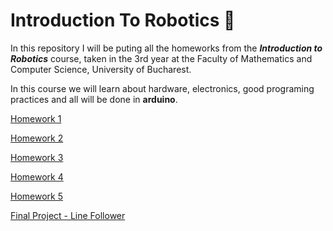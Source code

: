 # Introduction To Robotics 🤖

In this repository I will be puting all the homeworks from the ***Introduction to Robotics*** course, taken in the 3rd year at the Faculty of Mathematics and Computer Science, University of Bucharest. 

In this course we will learn about hardware, electronics, good programing practices and all will be done in **arduino**.

[Homework 1](https://github.com/Radu-Antonio/IntroductionToRobotics/blob/master/homework1/Homework1.md)

[Homework 2](https://github.com/Radu-Antonio/IntroductionToRobotics/blob/master/homework2/Homework2.md)

[Homework 3](https://github.com/Radu-Antonio/IntroductionToRobotics/blob/master/homework3/Homework3.md)

[Homework 4](https://github.com/Radu-Antonio/IntroductionToRobotics/blob/master/homework4/Homework4.md)

[Homework 5](https://github.com/Radu-Antonio/IntroductionToRobotics/blob/master/homework5/Homework5.md)

[Final Project - Line Follower](https://github.com/Radu-Antonio/LineFollower)

